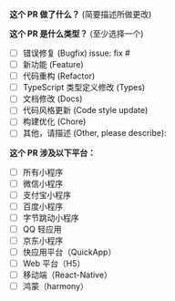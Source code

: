 <!--
请务必阅读贡献者指南：https://github.com/NervJS/taro/blob/master/CONTRIBUTING.md
Update "[ ]" to "[x]" to check a box
-->
**这个 PR 做了什么？** (简要描述所做更改)


**这个 PR 是什么类型？** (至少选择一个)

- [ ] 错误修复 (Bugfix) issue: fix #
- [ ] 新功能 (Feature)
- [ ] 代码重构 (Refactor)
- [ ] TypeScript 类型定义修改 (Types)
- [ ] 文档修改 (Docs)
- [ ] 代码风格更新 (Code style update)
- [ ] 构建优化 (Chore)
- [ ] 其他，请描述 (Other, please describe):

**这个 PR 涉及以下平台：**

- [ ] 所有小程序
- [ ] 微信小程序
- [ ] 支付宝小程序
- [ ] 百度小程序
- [ ] 字节跳动小程序
- [ ] QQ 轻应用
- [ ] 京东小程序
- [ ] 快应用平台（QuickApp）
- [ ] Web 平台（H5）
- [ ] 移动端（React-Native）
- [ ] 鸿蒙（harmony）
